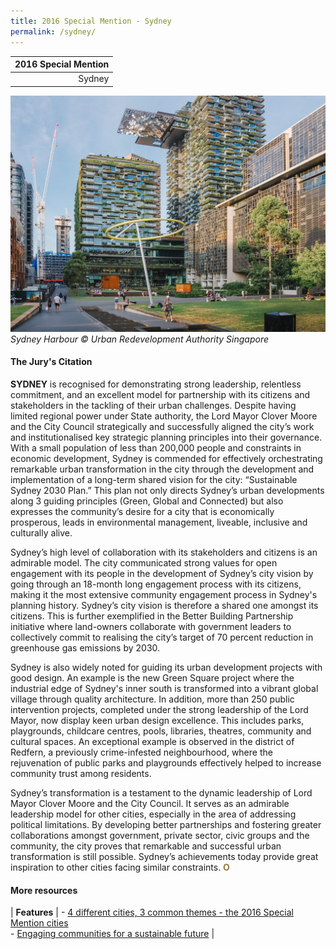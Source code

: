 ```yaml
---
title: 2016 Special Mention - Sydney
permalink: /sydney/
---
```


| 2016 Special Mention | 
|---:|
| Sydney | 

![Sydney Harbour](/images/special-mentions/sydney.jpg)_Sydney Harbour © Urban Redevelopment Authority Singapore_

#### **The Jury's Citation**

**SYDNEY** is recognised for demonstrating strong leadership, relentless commitment, and an excellent model for partnership with its citizens and stakeholders in the tackling of their urban challenges. Despite having limited regional power under State authority, the Lord Mayor Clover Moore and the City Council strategically and successfully aligned the city’s work and institutionalised key strategic planning principles into their governance. With a small population of less than 200,000 people and constraints in economic development, Sydney is commended for effectively orchestrating remarkable urban transformation in the city through the development and implementation of a long-term shared vision for the city: “Sustainable Sydney 2030 Plan.” This plan not only directs Sydney’s urban developments along 3 guiding principles (Green, Global and Connected) but also expresses the community’s desire for a city that is economically prosperous, leads in environmental management, liveable, inclusive and culturally alive.

Sydney’s high level of collaboration with its stakeholders and citizens is an admirable model. The city communicated strong values for open engagement with its people in the development of Sydney’s city vision by going through an 18-month long engagement process with its citizens, making it the most extensive community engagement process in Sydney's planning history. Sydney’s city vision is therefore a shared one amongst its citizens. This is further exemplified in the Better Building Partnership initiative where land-owners collaborate with government leaders to collectively commit to realising the city’s target of 70 percent reduction in greenhouse gas emissions by 2030.

Sydney is also widely noted for guiding its urban development projects with good design. An example is the new Green Square project where the industrial edge of Sydney's inner south is transformed into a vibrant global village through quality architecture. In addition, more than 250 public intervention projects, completed under the strong leadership of the Lord Mayor, now display keen urban design excellence. This includes parks, playgrounds, childcare centres, pools, libraries, theatres, community and cultural spaces. An exceptional example is observed in the district of Redfern, a previously crime-infested neighbourhood, where the rejuvenation of public parks and playgrounds effectively helped to increase community trust among residents.

Sydney’s transformation is a testament to the dynamic leadership of Lord Mayor Clover Moore and the City Council. It serves as an admirable leadership model for other cities, especially in the area of addressing political limitations. By developing better partnerships and fostering greater collaborations amongst government, private sector, civic groups and the community, the city proves that remarkable and successful urban transformation is still possible. Sydney’s achievements today provide great inspiration to other cities facing similar constraints. **<font color="#967942">O</font>**

#### **More resources** 

| **Features** | - [4 different cities, 3 common themes - the 2016 Special Mention cities](/resources/features/four-different-cities/) <br> - [Engaging communities for a sustainable future](/resources/features/engaging-communities-sustainable-future/) |
